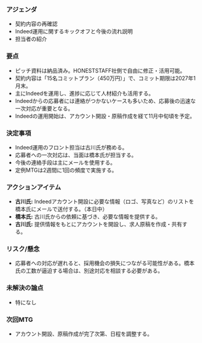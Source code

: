 ### アジェンダ
- 契約内容の再確認
- Indeed運用に関するキックオフと今後の流れ説明
- 担当者の紹介

### 要点
- ピッチ資料は納品済み。HONESTSTAFF社側で自由に修正・活用可能。
- 契約内容は「15名コミットプラン（450万円）」で、コミット期限は2027年1月末。
- 主にIndeedを運用し、進捗に応じて人材紹介も活用する。
- Indeedからの応募者には連絡がつかないケースも多いため、応募後の迅速な一次対応が重要となる。
- Indeedの運用開始は、アカウント開設・原稿作成を経て11月中旬頃を予定。

### 決定事項
- Indeed運用のフロント担当は古川氏が務める。
- 応募者への一次対応は、当面は橋本氏が担当する。
- 今後の連絡手段は主にメールを使用する。
- 定例MTGは2週間に1回の頻度で実施する。

### アクションアイテム
- **古川氏:** Indeedアカウント開設に必要な情報（ロゴ、写真など）のリストを橋本氏にメールで送付する。（本日中）
- **橋本氏:** 古川氏からの依頼に基づき、必要な情報を提供する。
- **古川氏:** 提供情報をもとにアカウントを開設し、求人原稿を作成・共有する。

### リスク/懸念
- 応募者への対応が遅れると、採用機会の損失につながる可能性がある。橋本氏の工数が逼迫する場合は、別途対応を相談する必要がある。

### 未解決の論点
- 特になし

### 次回MTG
- アカウント開設、原稿作成が完了次第、日程を調整する。